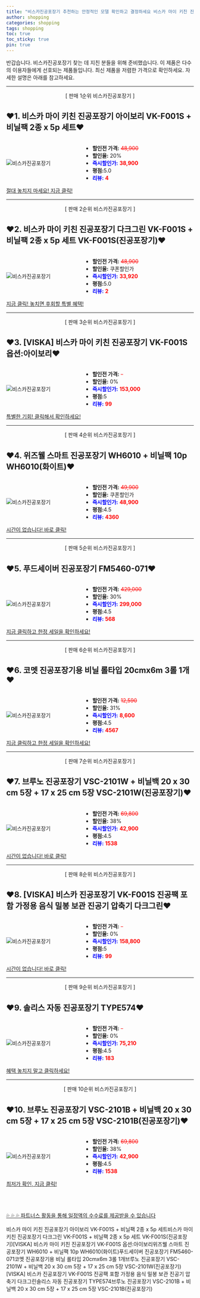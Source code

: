 ```yaml
---
title: "비스카진공포장기 추천하는 안정적인 모델 확인하고 결정하세요 비스카 마이 키친 진공포장기 아이보리"
author: shopping
categories: shopping
tags: shopping
toc: true
toc_sticky: true
pin: true
---
```

반갑습니다. 비스카진공포장기 찾는 데 지친 분들을 위해 준비했습니다. 이 제품은 다수의 이용자들에게 선호되는 제품들입니다. 최신 제품을 저렴한 가격으로 확인하세요. 자세한 설명은 아래를 참고하세요.

---
<p class="toplist" style="margin: 0 auto; display: block; width: fit-content;">[ 판매 1순위 비스카진공포장기 ]</p>

<h2><strong>❤️1. 비스카 마이 키친 진공포장기 아이보리 VK-F001S + 비닐팩 2종 x 5p 세트❤️</strong></h2>

<div style="display: flex; align-items: center;">
    <div style="flex: 0.4;">
        <img src="https://thumbnail6.coupangcdn.com/thumbnails/remote/230x230ex/image/retail/images/2024/04/09/11/1/cf2e32c6-aac6-4dcd-ba6c-5c77804fe87a.jpg" alt="비스카진공포장기" style="max-width: 100%;">
    </div>
    <div style="flex: 0.6; margin-left: 10px;">
        <ul>
            <li><strong>할인전 가격:</strong> <del style="color: red;">48,900</del></li>
            <li><strong>할인율:</strong> 20%</li>
            <li><span style='color:blue'><strong>즉시할인가:</strong></span> <span style='color:red'><strong>38,900</strong></span></li>
            <li><strong>평점:</strong>5.0</li>
            <li><span style='color:blue'><strong>리뷰:</strong></span> <span style='color:red'><strong>4</strong></span></li>
        </ul>
    </div>
</div>
<div class="center">
    <a href="https://William4Davisa.github.io?lptag=AF9450613&subid=githubio&pageKey=8019718413&traceid=V0-153&itemId=22408229920&vendorItemId=89453090257" class="myButton">
        절대 놓치지 마세요! 지금 클릭!
    </a>
</div>


---
<p class="toplist" style="margin: 0 auto; display: block; width: fit-content;">[ 판매 2순위 비스카진공포장기 ]</p>

<h2><strong>❤️2. 비스카 마이 키친 진공포장기 다크그린 VK-F001S + 비닐팩 2종 x 5p 세트 VK-F001S(진공포장기)❤️</strong></h2>

<div style="display: flex; align-items: center;">
    <div style="flex: 0.4;">
        <img src="https://thumbnail8.coupangcdn.com/thumbnails/remote/230x230ex/image/retail/images/2024/03/26/10/9/54967109-5252-4ad6-93d9-67906a80989c.jpg" alt="비스카진공포장기" style="max-width: 100%;">
    </div>
    <div style="flex: 0.6; margin-left: 10px;">
        <ul>
            <li><strong>할인전 가격:</strong> <del style="color: red;">48,900</del></li>
            <li><strong>할인율:</strong> 쿠폰할인가</li>
            <li><span style='color:blue'><strong>즉시할인가:</strong></span> <span style='color:red'><strong>33,920</strong></span></li>
            <li><strong>평점:</strong>5.0</li>
            <li><span style='color:blue'><strong>리뷰:</strong></span> <span style='color:red'><strong>2</strong></span></li>
        </ul>
    </div>
</div>
<div class="center">
    <a href="https://William4Davisa.github.io?lptag=AF9450613&subid=githubio&pageKey=7986532031&traceid=V0-153&itemId=22185895853&vendorItemId=89232178270" class="myButton">
        지금 클릭! 놓치면 후회할 특별 혜택!
    </a>
</div>


---
<p class="toplist" style="margin: 0 auto; display: block; width: fit-content;">[ 판매 3순위 비스카진공포장기 ]</p>

<h2><strong>❤️3. [VISKA] 비스카 마이 키친 진공포장기 VK-F001S 옵션:아이보리❤️</strong></h2>

<div style="display: flex; align-items: center;">
    <div style="flex: 0.4;">
        <img src="https://thumbnail9.coupangcdn.com/thumbnails/remote/230x230ex/image/vendor_inventory/25f2/72b29d4675975c7ddb9e07022c912491b12597b446327c5438ee903b04fa.jpg" alt="비스카진공포장기" style="max-width: 100%;">
    </div>
    <div style="flex: 0.6; margin-left: 10px;">
        <ul>
            <li><strong>할인전 가격:</strong> <del style="color: red;">-</del></li>
            <li><strong>할인율:</strong> 0%</li>
            <li><span style='color:blue'><strong>즉시할인가:</strong></span> <span style='color:red'><strong>153,000</strong></span></li>
            <li><strong>평점:</strong>5</li>
            <li><span style='color:blue'><strong>리뷰:</strong></span> <span style='color:red'><strong>99</strong></span></li>
        </ul>
    </div>
</div>
<div class="center">
    <a href="https://William4Davisa.github.io?lptag=AF9450613&subid=githubio&pageKey=8249331930&traceid=V0-153&itemId=23747276767&vendorItemId=90771835161" class="myButton">
        특별한 기회! 클릭해서 확인하세요!
    </a>
</div>


---
<p class="toplist" style="margin: 0 auto; display: block; width: fit-content;">[ 판매 4순위 비스카진공포장기 ]</p>

<h2><strong>❤️4. 위즈웰 스마트 진공포장기 WH6010 + 비닐팩 10p WH6010(화이트)❤️</strong></h2>

<div style="display: flex; align-items: center;">
    <div style="flex: 0.4;">
        <img src="https://thumbnail10.coupangcdn.com/thumbnails/remote/230x230ex/image/retail/images/64725330289172-9a709efc-9fc4-4be1-8c1e-f85d81faaba0.jpg" alt="비스카진공포장기" style="max-width: 100%;">
    </div>
    <div style="flex: 0.6; margin-left: 10px;">
        <ul>
            <li><strong>할인전 가격:</strong> <del style="color: red;">49,900</del></li>
            <li><strong>할인율:</strong> 쿠폰할인가</li>
            <li><span style='color:blue'><strong>즉시할인가:</strong></span> <span style='color:red'><strong>48,900</strong></span></li>
            <li><strong>평점:</strong>4.5</li>
            <li><span style='color:blue'><strong>리뷰:</strong></span> <span style='color:red'><strong>4360</strong></span></li>
        </ul>
    </div>
</div>
<div class="center">
    <a href="https://William4Davisa.github.io?lptag=AF9450613&subid=githubio&pageKey=194428415&traceid=V0-153&itemId=557632383&vendorItemId=4464969413" class="myButton">
        시간이 없습니다! 바로 클릭!
    </a>
</div>


---
<p class="toplist" style="margin: 0 auto; display: block; width: fit-content;">[ 판매 5순위 비스카진공포장기 ]</p>

<h2><strong>❤️5. 푸드세이버 진공포장기 FM5460-071❤️</strong></h2>

<div style="display: flex; align-items: center;">
    <div style="flex: 0.4;">
        <img src="https://thumbnail9.coupangcdn.com/thumbnails/remote/230x230ex/image/retail/images/604622230020478-4973866f-e776-4e57-bb4c-68a96f9dcfe7.jpg" alt="비스카진공포장기" style="max-width: 100%;">
    </div>
    <div style="flex: 0.6; margin-left: 10px;">
        <ul>
            <li><strong>할인전 가격:</strong> <del style="color: red;">429,000</del></li>
            <li><strong>할인율:</strong> 30%</li>
            <li><span style='color:blue'><strong>즉시할인가:</strong></span> <span style='color:red'><strong>299,000</strong></span></li>
            <li><strong>평점:</strong>4.5</li>
            <li><span style='color:blue'><strong>리뷰:</strong></span> <span style='color:red'><strong>568</strong></span></li>
        </ul>
    </div>
</div>
<div class="center">
    <a href="https://William4Davisa.github.io?lptag=AF9450613&subid=githubio&pageKey=72375947&traceid=V0-153&itemId=241330357&vendorItemId=3594493419" class="myButton">
        지금 클릭하고 한정 세일을 확인하세요!
    </a>
</div>


---
<p class="toplist" style="margin: 0 auto; display: block; width: fit-content;">[ 판매 6순위 비스카진공포장기 ]</p>

<h2><strong>❤️6. 코멧 진공포장기용 비닐 롤타입 20cmx6m 3롤 1개❤️</strong></h2>

<div style="display: flex; align-items: center;">
    <div style="flex: 0.4;">
        <img src="https://thumbnail10.coupangcdn.com/thumbnails/remote/230x230ex/image/retail/images/363755620580369-5ca70f11-97b5-49c7-ab7b-628820999430.jpg" alt="비스카진공포장기" style="max-width: 100%;">
    </div>
    <div style="flex: 0.6; margin-left: 10px;">
        <ul>
            <li><strong>할인전 가격:</strong> <del style="color: red;">12,590</del></li>
            <li><strong>할인율:</strong> 31%</li>
            <li><span style='color:blue'><strong>즉시할인가:</strong></span> <span style='color:red'><strong>8,600</strong></span></li>
            <li><strong>평점:</strong>4.5</li>
            <li><span style='color:blue'><strong>리뷰:</strong></span> <span style='color:red'><strong>4567</strong></span></li>
        </ul>
    </div>
</div>
<div class="center">
    <a href="https://William4Davisa.github.io?lptag=AF9450613&subid=githubio&pageKey=2353871250&traceid=V0-153&itemId=4083761741&vendorItemId=72067768007" class="myButton">
        지금 클릭하고 한정 세일을 확인하세요!
    </a>
</div>


---
<p class="toplist" style="margin: 0 auto; display: block; width: fit-content;">[ 판매 7순위 비스카진공포장기 ]</p>

<h2><strong>❤️7. 브루노 진공포장기 VSC-2101W + 비닐백 20 x 30 cm 5장 + 17 x 25 cm 5장 VSC-2101W(진공포장기)❤️</strong></h2>

<div style="display: flex; align-items: center;">
    <div style="flex: 0.4;">
        <img src="https://thumbnail7.coupangcdn.com/thumbnails/remote/230x230ex/image/retail/images/6523333629015065-62f80476-65fb-431b-aefa-d99307bb0baf.jpg" alt="비스카진공포장기" style="max-width: 100%;">
    </div>
    <div style="flex: 0.6; margin-left: 10px;">
        <ul>
            <li><strong>할인전 가격:</strong> <del style="color: red;">69,800</del></li>
            <li><strong>할인율:</strong> 38%</li>
            <li><span style='color:blue'><strong>즉시할인가:</strong></span> <span style='color:red'><strong>42,900</strong></span></li>
            <li><strong>평점:</strong>4.5</li>
            <li><span style='color:blue'><strong>리뷰:</strong></span> <span style='color:red'><strong>1538</strong></span></li>
        </ul>
    </div>
</div>
<div class="center">
    <a href="https://William4Davisa.github.io?lptag=AF9450613&subid=githubio&pageKey=5882321443&traceid=V0-153&itemId=10321293559&vendorItemId=77603542990" class="myButton">
        시간이 없습니다! 바로 클릭!
    </a>
</div>


---
<p class="toplist" style="margin: 0 auto; display: block; width: fit-content;">[ 판매 8순위 비스카진공포장기 ]</p>

<h2><strong>❤️8. [VISKA] 비스카 진공포장기 VK-F001S 진공팩 포함 가정용 음식 밀봉 보관 진공기 압축기 다크그린❤️</strong></h2>

<div style="display: flex; align-items: center;">
    <div style="flex: 0.4;">
        <img src="https://thumbnail10.coupangcdn.com/thumbnails/remote/230x230ex/image/vendor_inventory/6f21/c8b701222b5623329434f318d817f231b6183de886d68bbce28e76f3ae6f.png" alt="비스카진공포장기" style="max-width: 100%;">
    </div>
    <div style="flex: 0.6; margin-left: 10px;">
        <ul>
            <li><strong>할인전 가격:</strong> <del style="color: red;">-</del></li>
            <li><strong>할인율:</strong> 0%</li>
            <li><span style='color:blue'><strong>즉시할인가:</strong></span> <span style='color:red'><strong>158,800</strong></span></li>
            <li><strong>평점:</strong>5</li>
            <li><span style='color:blue'><strong>리뷰:</strong></span> <span style='color:red'><strong>99</strong></span></li>
        </ul>
    </div>
</div>
<div class="center">
    <a href="https://William4Davisa.github.io?lptag=AF9450613&subid=githubio&pageKey=6517214319&traceid=V0-153&itemId=14421898579&vendorItemId=81665721138" class="myButton">
        시간이 없습니다! 바로 클릭!
    </a>
</div>


---
<p class="toplist" style="margin: 0 auto; display: block; width: fit-content;">[ 판매 9순위 비스카진공포장기 ]</p>

<h2><strong>❤️9. 솔리스 자동 진공포장기 TYPE574❤️</strong></h2>

<div style="display: flex; align-items: center;">
    <div style="flex: 0.4;">
        <img src="https://thumbnail10.coupangcdn.com/thumbnails/remote/230x230ex/image/retail/images/2017/02/09/10/1/3f83f7c5-7174-448e-a738-b1dc54c7cf2e.jpg" alt="비스카진공포장기" style="max-width: 100%;">
    </div>
    <div style="flex: 0.6; margin-left: 10px;">
        <ul>
            <li><strong>할인전 가격:</strong> <del style="color: red;">-</del></li>
            <li><strong>할인율:</strong> 0%</li>
            <li><span style='color:blue'><strong>즉시할인가:</strong></span> <span style='color:red'><strong>75,210</strong></span></li>
            <li><strong>평점:</strong>4.5</li>
            <li><span style='color:blue'><strong>리뷰:</strong></span> <span style='color:red'><strong>183</strong></span></li>
        </ul>
    </div>
</div>
<div class="center">
    <a href="https://William4Davisa.github.io?lptag=AF9450613&subid=githubio&pageKey=14532507&traceid=V0-153&itemId=60063719&vendorItemId=3093978361" class="myButton">
        혜택 놓치지 말고 클릭하세요!
    </a>
</div>


---
<p class="toplist" style="margin: 0 auto; display: block; width: fit-content;">[ 판매 10순위 비스카진공포장기 ]</p>

<h2><strong>❤️10. 브루노 진공포장기 VSC-2101B + 비닐백 20 x 30 cm 5장 + 17 x 25 cm 5장 VSC-2101B(진공포장기)❤️</strong></h2>

<div style="display: flex; align-items: center;">
    <div style="flex: 0.4;">
        <img src="https://thumbnail9.coupangcdn.com/thumbnails/remote/230x230ex/image/retail/images/13758162034929528-e5181f25-5845-4b69-bd8e-a48431fd3462.png" alt="비스카진공포장기" style="max-width: 100%;">
    </div>
    <div style="flex: 0.6; margin-left: 10px;">
        <ul>
            <li><strong>할인전 가격:</strong> <del style="color: red;">69,800</del></li>
            <li><strong>할인율:</strong> 38%</li>
            <li><span style='color:blue'><strong>즉시할인가:</strong></span> <span style='color:red'><strong>42,900</strong></span></li>
            <li><strong>평점:</strong>4.5</li>
            <li><span style='color:blue'><strong>리뷰:</strong></span> <span style='color:red'><strong>1538</strong></span></li>
        </ul>
    </div>
</div>
<div class="center">
    <a href="https://William4Davisa.github.io?lptag=AF9450613&subid=githubio&pageKey=5882321443&traceid=V0-153&itemId=10321293581&vendorItemId=77603543017" class="myButton">
        최저가 확인, 지금 클릭!
    </a>
</div>

<br><br><br>[💦 💦 💦 파트너스 활동을 통해 일정액의 수수료를 제공받을 수 있습니다](https://link.coupang.com/a/bcpT2c)<br><br>비스카 마이 키친 진공포장기 아이보리 VK-F001S + 비닐팩 2종 x 5p 세트비스카 마이 키친 진공포장기 다크그린 VK-F001S + 비닐팩 2종 x 5p 세트 VK-F001S(진공포장기)[VISKA] 비스카 마이 키친 진공포장기 VK-F001S 옵션:아이보리위즈웰 스마트 진공포장기 WH6010 + 비닐팩 10p WH6010(화이트)푸드세이버 진공포장기 FM5460-071코멧 진공포장기용 비닐 롤타입 20cmx6m 3롤 1개브루노 진공포장기 VSC-2101W + 비닐백 20 x 30 cm 5장 + 17 x 25 cm 5장 VSC-2101W(진공포장기)[VISKA] 비스카 진공포장기 VK-F001S 진공팩 포함 가정용 음식 밀봉 보관 진공기 압축기 다크그린솔리스 자동 진공포장기 TYPE574브루노 진공포장기 VSC-2101B + 비닐백 20 x 30 cm 5장 + 17 x 25 cm 5장 VSC-2101B(진공포장기)